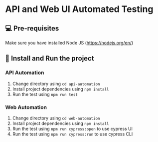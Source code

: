 # API and Web UI Automated Testing

## 💻 Pre-requisites

Make sure you have installed Node JS (https://nodejs.org/en/)

## 🚀 Install and Run the project

### API Automation
1. Change directory using `cd api-automation`
2. Install project dependencies using `npm install`
3. Run the test using `npm run test`

### Web Automation
1. Change directory using `cd web-automation`
2. Install project dependencies using `npm install`
3. Run the test using `npm run cypress:open` to use cypress UI
4. Run the test using `npm run cypress:run` to use cypress CLI

